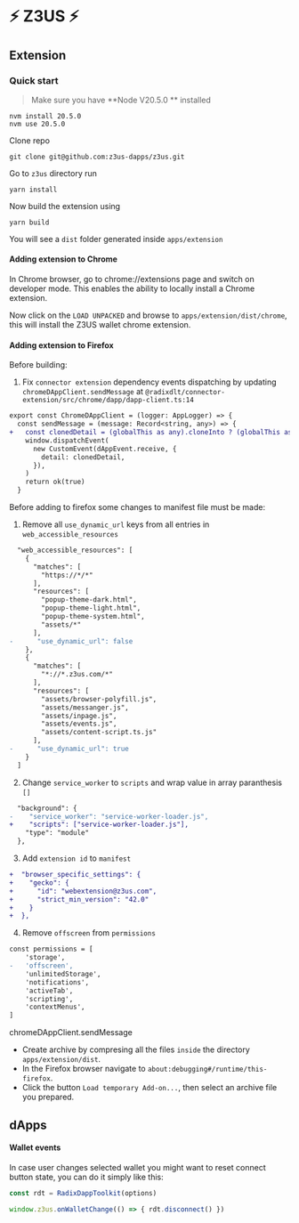 # ⚡ Z3US ⚡

## Extension

### Quick start

> Make sure you have **Node V20.5.0 ** installed

```
nvm install 20.5.0
nvm use 20.5.0
```

Clone repo

```
git clone git@github.com:z3us-dapps/z3us.git
```

Go to `z3us` directory run

```
yarn install
```

Now build the extension using

```
yarn build
```

You will see a `dist` folder generated inside `apps/extension`

#### Adding extension to Chrome

In Chrome browser, go to chrome://extensions page and switch on developer mode. This enables the ability to locally install a Chrome extension.

Now click on the `LOAD UNPACKED` and browse to `apps/extension/dist/chrome`, this will install the Z3US wallet chrome extension.

#### Adding extension to Firefox

Before building:

1. Fix `connector extension` dependency events dispatching by updating `chromeDAppClient.sendMessage` at `@radixdlt/connector-extension/src/chrome/dapp/dapp-client.ts:14`
```diff
export const ChromeDAppClient = (logger: AppLogger) => {
  const sendMessage = (message: Record<string, any>) => {
+	const clonedDetail = (globalThis as any).cloneInto ? (globalThis as any).cloneInto(message, document.defaultView) : message
    window.dispatchEvent(
      new CustomEvent(dAppEvent.receive, {
        detail: clonedDetail,
      }),
    )
    return ok(true)
  }
```

Before adding to firefox some changes to manifest file must be made:

1. Remove all `use_dynamic_url` keys from all entries in `web_accessible_resources`

```diff
  "web_accessible_resources": [
    {
      "matches": [
        "https://*/*"
      ],
      "resources": [
        "popup-theme-dark.html",
        "popup-theme-light.html",
        "popup-theme-system.html",
        "assets/*"
      ],
-      "use_dynamic_url": false
    },
    {
      "matches": [
        "*://*.z3us.com/*"
      ],
      "resources": [
        "assets/browser-polyfill.js",
        "assets/messanger.js",
        "assets/inpage.js",
        "assets/events.js",
        "assets/content-script.ts.js"
      ],
-      "use_dynamic_url": true
    }
  ]
```

2. Change `service_worker` to `scripts` and wrap value in array paranthesis `[]`

```diff
  "background": {
-    "service_worker": "service-worker-loader.js",
+    "scripts": ["service-worker-loader.js"],
    "type": "module"
  },
```

3. Add `extension id` to `manifest`
```diff
+  "browser_specific_settings": {
+    "gecko": {
+      "id": "webextension@z3us.com",
+      "strict_min_version": "42.0"
+    }
+  },  
```

4. Remove `offscreen` from `permissions`
```diff
const permissions = [
	'storage',
-	'offscreen',
	'unlimitedStorage',
	'notifications',
	'activeTab',
	'scripting',
	'contextMenus',
] 
```

chromeDAppClient.sendMessage

- Create archive by compresing all the files `inside` the directory `apps/extension/dist`.
- In the Firefox browser navigate to `about:debugging#/runtime/this-firefox`.
- Click the button `Load temporary Add-on...`, then select an archive file you prepared.

## dApps

#### Wallet events

In case user changes selected wallet you might want to reset connect button state, you can do it simply like this:

```typescript
const rdt = RadixDappToolkit(options)

window.z3us.onWalletChange(() => { rdt.disconnect() })
```
